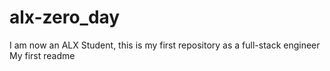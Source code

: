 # alx-zero_day
I am now an ALX Student, this is my first repository as a full-stack engineer
My first readme
